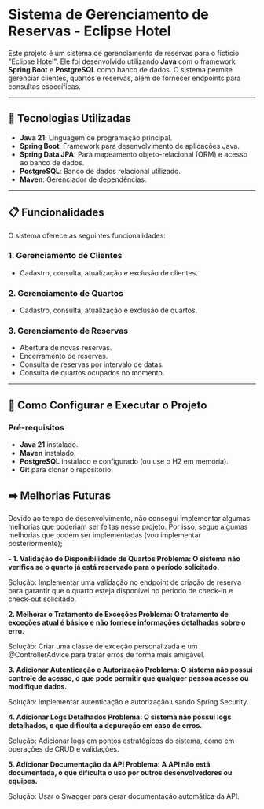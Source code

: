 # Sistema de Gerenciamento de Reservas - Eclipse Hotel

Este projeto é um sistema de gerenciamento de reservas para o fictício "Eclipse Hotel". Ele foi desenvolvido utilizando **Java** com o framework **Spring Boot** e **PostgreSQL** como banco de dados. O sistema permite gerenciar clientes, quartos e reservas, além de fornecer endpoints para consultas específicas.

---

## 🚀 Tecnologias Utilizadas

- **Java 21**: Linguagem de programação principal.
- **Spring Boot**: Framework para desenvolvimento de aplicações Java.
- **Spring Data JPA**: Para mapeamento objeto-relacional (ORM) e acesso ao banco de dados.
- **PostgreSQL**: Banco de dados relacional utilizado.
- **Maven**: Gerenciador de dependências.

---

## 📋 Funcionalidades

O sistema oferece as seguintes funcionalidades:

### 1. **Gerenciamento de Clientes**
- Cadastro, consulta, atualização e exclusão de clientes.

### 2. **Gerenciamento de Quartos**
- Cadastro, consulta, atualização e exclusão de quartos.

### 3. **Gerenciamento de Reservas**
- Abertura de novas reservas.
- Encerramento de reservas.
- Consulta de reservas por intervalo de datas.
- Consulta de quartos ocupados no momento.

---

## 🔧 Como Configurar e Executar o Projeto

### Pré-requisitos
- **Java 21** instalado.
- **Maven** instalado.
- **PostgreSQL** instalado e configurado (ou use o H2 em memória).
- **Git** para clonar o repositório.

## ➡️ Melhorias Futuras
Devido ao tempo de desenvolvimento, não consegui implementar algumas melhorias que poderiam ser feitas nesse projeto. Por isso, segue algumas melhorias que podem ser implementadas (vou implementar posteriormente);

**- 1. Validação de Disponibilidade de Quartos
   Problema: O sistema não verifica se o quarto já está reservado para o período solicitado.**

Solução: Implementar uma validação no endpoint de criação de reserva para garantir que o quarto esteja disponível no período de check-in e check-out solicitado.

**2. Melhorar o Tratamento de Exceções
   Problema: O tratamento de exceções atual é básico e não fornece informações detalhadas sobre o erro.**

Solução: Criar uma classe de exceção personalizada e um @ControllerAdvice para tratar erros de forma mais amigável.

**3. Adicionar Autenticação e Autorização
   Problema: O sistema não possui controle de acesso, o que pode permitir que qualquer pessoa acesse ou modifique dados.**

Solução: Implementar autenticação e autorização usando Spring Security.

**4. Adicionar Logs Detalhados
   Problema: O sistema não possui logs detalhados, o que dificulta a depuração em caso de erros.**

Solução: Adicionar logs em pontos estratégicos do sistema, como em operações de CRUD e validações.

**5. Adicionar Documentação da API
   Problema: A API não está documentada, o que dificulta o uso por outros desenvolvedores ou equipes.**

Solução: Usar o Swagger para gerar documentação automática da API.